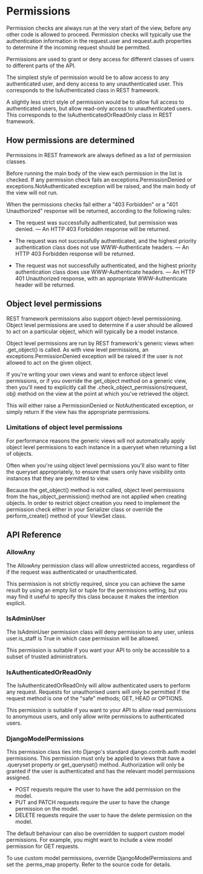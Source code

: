 # Permissions

Permission checks are always run at the very start of the view, before any other code is allowed to proceed. Permission checks will typically use the authentication information in the request.user and request.auth properties to determine if the incoming request should be permitted.

Permissions are used to grant or deny access for different classes of users to different parts of the API.

The simplest style of permission would be to allow access to any authenticated user, and deny access to any unauthenticated user. This corresponds to the IsAuthenticated class in REST framework.

A slightly less strict style of permission would be to allow full access to authenticated users, but allow read-only access to unauthenticated users. This corresponds to the IsAuthenticatedOrReadOnly class in REST framework.

## How permissions are determined

Permissions in REST framework are always defined as a list of permission classes.

Before running the main body of the view each permission in the list is checked. If any permission check fails an exceptions.PermissionDenied or exceptions.NotAuthenticated exception will be raised, and the main body of the view will not run.

When the permissions checks fail either a "403 Forbidden" or a "401 Unauthorized" response will be returned, according to the following rules:

- The request was successfully authenticated, but permission was denied. — An HTTP 403 Forbidden response will be returned.

- The request was not successfully authenticated, and the highest priority authentication class does not use WWW-Authenticate headers. — An HTTP 403 Forbidden response will be returned.

- The request was not successfully authenticated, and the highest priority authentication class does use WWW-Authenticate headers. — An HTTP 401 Unauthorized response, with an appropriate WWW-Authenticate header will be returned.

## Object level permissions

REST framework permissions also support object-level permissioning. Object level permissions are used to determine if a user should be allowed to act on a particular object, which will typically be a model instance.

Object level permissions are run by REST framework's generic views when .get_object() is called. As with view level permissions, an exceptions.PermissionDenied exception will be raised if the user is not allowed to act on the given object.

If you're writing your own views and want to enforce object level permissions, or if you override the get_object method on a generic view, then you'll need to explicitly call the .check_object_permissions(request, obj) method on the view at the point at which you've retrieved the object.

This will either raise a PermissionDenied or NotAuthenticated exception, or simply return if the view has the appropriate permissions.

### Limitations of object level permissions

For performance reasons the generic views will not automatically apply object level permissions to each instance in a queryset when returning a list of objects.

Often when you're using object level permissions you'll also want to filter the queryset appropriately, to ensure that users only have visibility onto instances that they are permitted to view.

Because the get_object() method is not called, object level permissions from the has_object_permission() method are not applied when creating objects. In order to restrict object creation you need to implement the permission check either in your Serializer class or override the perform_create() method of your ViewSet class.

## API Reference

### AllowAny

The AllowAny permission class will allow unrestricted access, regardless of if the request was authenticated or unauthenticated.

This permission is not strictly required, since you can achieve the same result by using an empty list or tuple for the permissions setting, but you may find it useful to specify this class because it makes the intention explicit.

### IsAdminUser

The IsAdminUser permission class will deny permission to any user, unless user.is_staff is True in which case permission will be allowed.

This permission is suitable if you want your API to only be accessible to a subset of trusted administrators.

### IsAuthenticatedOrReadOnly

The IsAuthenticatedOrReadOnly will allow authenticated users to perform any request. Requests for unauthorised users will only be permitted if the request method is one of the "safe" methods; GET, HEAD or OPTIONS.

This permission is suitable if you want to your API to allow read permissions to anonymous users, and only allow write permissions to authenticated users.

### DjangoModelPermissions

This permission class ties into Django's standard django.contrib.auth model permissions. This permission must only be applied to views that have a .queryset property or get_queryset() method. Authorization will only be granted if the user is authenticated and has the relevant model permissions assigned.

- POST requests require the user to have the add permission on the model.
- PUT and PATCH requests require the user to have the change permission on the model.
- DELETE requests require the user to have the delete permission on the model.

The default behaviour can also be overridden to support custom model permissions. For example, you might want to include a view model permission for GET requests.

To use custom model permissions, override DjangoModelPermissions and set the .perms_map property. Refer to the source code for details.
